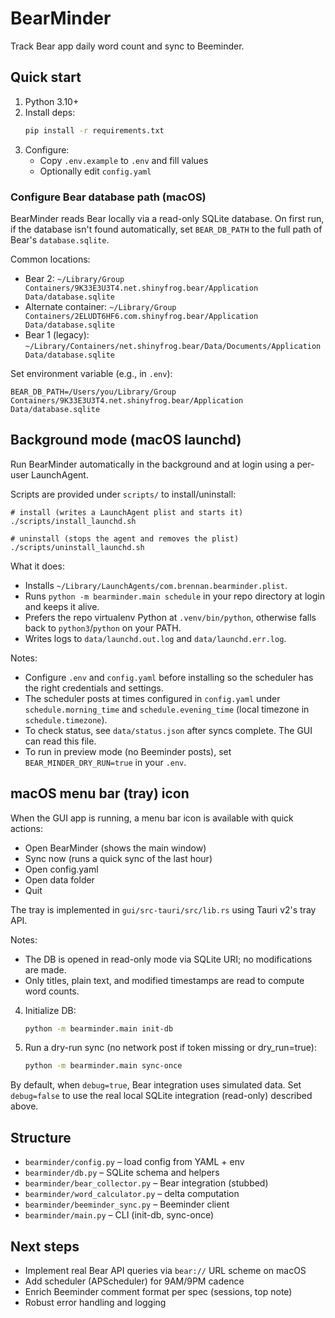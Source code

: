 # BearMinder

Track Bear app daily word count and sync to Beeminder.

## Quick start

1. Python 3.10+
2. Install deps:
   ```bash
   pip install -r requirements.txt
   ```
3. Configure:
   - Copy `.env.example` to `.env` and fill values
   - Optionally edit `config.yaml`

### Configure Bear database path (macOS)

BearMinder reads Bear locally via a read-only SQLite database. On first run, if the database isn't found automatically, set `BEAR_DB_PATH` to the full path of Bear's `database.sqlite`.

Common locations:

- Bear 2: `~/Library/Group Containers/9K33E3U3T4.net.shinyfrog.bear/Application Data/database.sqlite`
- Alternate container: `~/Library/Group Containers/2ELUDT6HF6.com.shinyfrog.bear/Application Data/database.sqlite`
- Bear 1 (legacy): `~/Library/Containers/net.shinyfrog.bear/Data/Documents/Application Data/database.sqlite`

Set environment variable (e.g., in `.env`):

```
BEAR_DB_PATH=/Users/you/Library/Group Containers/9K33E3U3T4.net.shinyfrog.bear/Application Data/database.sqlite
```

## Background mode (macOS launchd)

Run BearMinder automatically in the background and at login using a per-user LaunchAgent.

Scripts are provided under `scripts/` to install/uninstall:

```
# install (writes a LaunchAgent plist and starts it)
./scripts/install_launchd.sh

# uninstall (stops the agent and removes the plist)
./scripts/uninstall_launchd.sh
```

What it does:

- Installs `~/Library/LaunchAgents/com.brennan.bearminder.plist`.
- Runs `python -m bearminder.main schedule` in your repo directory at login and keeps it alive.
- Prefers the repo virtualenv Python at `.venv/bin/python`, otherwise falls back to `python3`/`python` on your PATH.
- Writes logs to `data/launchd.out.log` and `data/launchd.err.log`.

Notes:

- Configure `.env` and `config.yaml` before installing so the scheduler has the right credentials and settings.
- The scheduler posts at times configured in `config.yaml` under `schedule.morning_time` and `schedule.evening_time` (local timezone in `schedule.timezone`).
- To check status, see `data/status.json` after syncs complete. The GUI can read this file.
- To run in preview mode (no Beeminder posts), set `BEAR_MINDER_DRY_RUN=true` in your `.env`.

## macOS menu bar (tray) icon

When the GUI app is running, a menu bar icon is available with quick actions:

- Open BearMinder (shows the main window)
- Sync now (runs a quick sync of the last hour)
- Open config.yaml
- Open data folder
- Quit

The tray is implemented in `gui/src-tauri/src/lib.rs` using Tauri v2's tray API.

Notes:

- The DB is opened in read-only mode via SQLite URI; no modifications are made.
- Only titles, plain text, and modified timestamps are read to compute word counts.

4. Initialize DB:
   ```bash
   python -m bearminder.main init-db
   ```
5. Run a dry-run sync (no network post if token missing or dry_run=true):
   ```bash
   python -m bearminder.main sync-once
   ```

By default, when `debug=true`, Bear integration uses simulated data. Set `debug=false` to use the real local SQLite integration (read-only) described above.

## Structure
- `bearminder/config.py` – load config from YAML + env
- `bearminder/db.py` – SQLite schema and helpers
- `bearminder/bear_collector.py` – Bear integration (stubbed)
- `bearminder/word_calculator.py` – delta computation
- `bearminder/beeminder_sync.py` – Beeminder client
- `bearminder/main.py` – CLI (init-db, sync-once)

## Next steps
- Implement real Bear API queries via `bear://` URL scheme on macOS
- Add scheduler (APScheduler) for 9AM/9PM cadence
- Enrich Beeminder comment format per spec (sessions, top note)
- Robust error handling and logging
